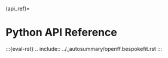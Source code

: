 (api_ref)=
# Python API Reference

<!--
The click directive renders to rST,
so we must use eval-rst here
-->
:::{eval-rst}
.. include:: ../_autosummary/openff.bespokefit.rst
:::
